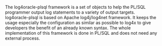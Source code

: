 The log4oracle-plsql framework is a set of objects to help the PL/SQL programmer output log statements to a variety of output targets. log4oracle-plsql is based on Apache log4j/log4net framework. It keeps the usage especially the configuration as similar as possible to log4x to give developers the benefit of an already known syntax. The whole implementation of this framework is done in PL/SQL and does not need any external process.